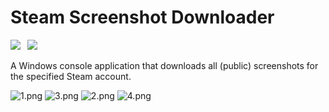 # Steam Screenshot Downloader

![](https://img.shields.io/badge/.Net%20Framework-4.8-lightgrey?style=for-the-badge&logo=windows)&ensp;
[![](https://img.shields.io/github/v/release/lzcapp/SteamScreenshotDownloader?style=for-the-badge)](https://github.com/lzcapp/SteamScreenshotDownloader/releases/latest)

A Windows console application that downloads all (public) screenshots for the specified Steam account.

![1.png](https://i.loli.net/2021/01/19/nxM8oDmlcbdpKQV.png)
![3.png](https://i.loli.net/2021/01/19/cYB9UTsVkXSWqvy.png)
![2.png](https://i.loli.net/2021/01/19/jLiPYUkfOdrxbo2.png)
![4.png](https://i.loli.net/2021/01/19/TX2UHwrQdjLEbsu.png)
